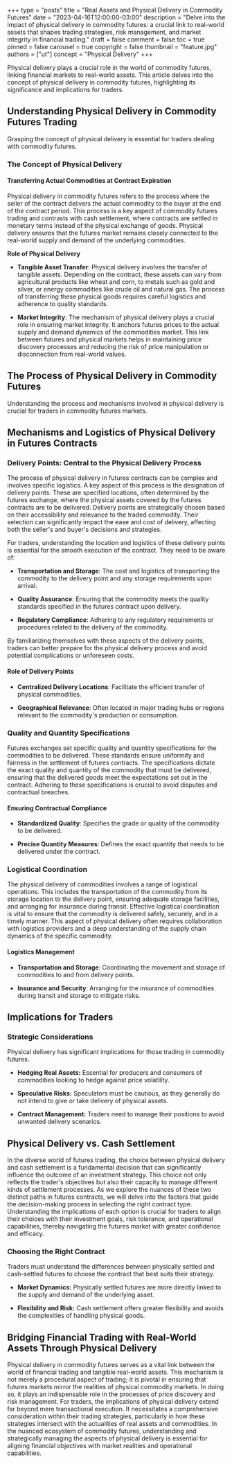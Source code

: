 +++
type = "posts"
title = "Real Assets and Physical Delivery in Commodity Futures"
date = "2023-04-16T12:00:00-03:00"
description = "Delve into the impact of physical delivery in commodity futures: a crucial link to real-world assets that shapes trading strategies, risk management, and market integrity in financial trading." 
draft = false
comment = false
toc = true
pinned = false
carousel = true
copyright = false
thumbnail = "feature.jpg"
authors = ["ut"]
concept = "Physical Delivery"
+++

Physical delivery plays a crucial role in the world of commodity
futures, linking financial markets to real-world assets. This article
delves into the concept of physical delivery in commodity futures,
highlighting its significance and implications for traders.

## Understanding Physical Delivery in Commodity Futures Trading

Grasping the concept of physical delivery is essential for traders
dealing with commodity futures.

### The Concept of Physical Delivery

#### Transferring Actual Commodities at Contract Expiration

Physical delivery in commodity futures refers to the process where the
seller of the contract delivers the actual commodity to the buyer at the
end of the contract period. This process is a key aspect of commodity
futures trading and contrasts with cash settlement, where contracts are
settled in monetary terms instead of the physical exchange of goods.
Physical delivery ensures that the futures market remains closely
connected to the real-world supply and demand of the underlying
commodities.

**Role of Physical Delivery**

-   **Tangible Asset Transfer**: Physical delivery involves the transfer
    of tangible assets. Depending on the contract, these assets can
    vary from agricultural products like wheat and corn, to metals
    such as gold and silver, or energy commodities like crude oil and
    natural gas. The process of transferring these physical goods
    requires careful logistics and adherence to quality standards.

-   **Market Integrity**: The mechanism of physical delivery plays a
    crucial role in ensuring market integrity. It anchors futures
    prices to the actual supply and demand dynamics of the commodities
    market. This link between futures and physical markets helps in
    maintaining price discovery processes and reducing the risk of
    price manipulation or disconnection from real-world values.

## The Process of Physical Delivery in Commodity Futures

Understanding the process and mechanisms involved in physical delivery
is crucial for traders in commodity futures markets.

## Mechanisms and Logistics of Physical Delivery in Futures Contracts

### Delivery Points: Central to the Physical Delivery Process

The process of physical delivery in futures contracts can be complex and
involves specific logistics. A key aspect of this process is the
designation of delivery points. These are specified locations, often
determined by the futures exchange, where the physical assets covered by
the futures contracts are to be delivered. Delivery points are
strategically chosen based on their accessibility and relevance to the
traded commodity. Their selection can significantly impact the ease and
cost of delivery, affecting both the seller's and buyer's decisions and
strategies.

For traders, understanding the location and logistics of these delivery
points is essential for the smooth execution of the contract. They need
to be aware of:

-   **Transportation and Storage**: The cost and logistics of
    transporting the commodity to the delivery point and any storage
    requirements upon arrival.

-   **Quality Assurance**: Ensuring that the commodity meets the quality
    standards specified in the futures contract upon delivery.

-   **Regulatory Compliance**: Adhering to any regulatory requirements
    or procedures related to the delivery of the commodity.

By familiarizing themselves with these aspects of the delivery points,
traders can better prepare for the physical delivery process and avoid
potential complications or unforeseen costs.

#### Role of Delivery Points

-   **Centralized Delivery Locations**: Facilitate the efficient
    transfer of physical commodities.

-   **Geographical Relevance**: Often located in major trading hubs or
    regions relevant to the commodity's production or consumption.

### Quality and Quantity Specifications

Futures exchanges set specific quality and quantity specifications for
the commodities to be delivered. These standards ensure uniformity and
fairness in the settlement of futures contracts. The specifications
dictate the exact quality and quantity of the commodity that must be
delivered, ensuring that the delivered goods meet the expectations set
out in the contract. Adhering to these specifications is crucial to
avoid disputes and contractual breaches.

#### Ensuring Contractual Compliance

-   **Standardized Quality**: Specifies the grade or quality of the
    commodity to be delivered.

-   **Precise Quantity Measures**: Defines the exact quantity that needs
    to be delivered under the contract.

### Logistical Coordination

The physical delivery of commodities involves a range of logistical
operations. This includes the transportation of the commodity from its
storage location to the delivery point, ensuring adequate storage
facilities, and arranging for insurance during transit. Effective
logistical coordination is vital to ensure that the commodity is
delivered safely, securely, and in a timely manner. This aspect of
physical delivery often requires collaboration with logistics providers
and a deep understanding of the supply chain dynamics of the specific
commodity.

#### Logistics Management

-   **Transportation and Storage**: Coordinating the movement and
    storage of commodities to and from delivery points.

-   **Insurance and Security**: Arranging for the insurance of
    commodities during transit and storage to mitigate risks.

## Implications for Traders

### Strategic Considerations

Physical delivery has significant implications for those trading in
commodity futures.

-   **Hedging Real Assets:** Essential for producers and consumers of
    commodities looking to hedge against price volatility.

-   **Speculative Risks:** Speculators must be cautious, as they
    generally do not intend to give or take delivery of physical
    assets.

-   **Contract Management:** Traders need to manage their positions to
    avoid unwanted delivery scenarios.

## Physical Delivery vs. Cash Settlement

In the diverse world of futures trading, the choice between physical
delivery and cash settlement is a fundamental decision that can
significantly influence the outcome of an investment strategy. This
choice not only reflects the trader's objectives but also their capacity
to manage different kinds of settlement processes. As we explore the
nuances of these two distinct paths in futures contracts, we will delve
into the factors that guide the decision-making process in selecting the
right contract type. Understanding the implications of each option is
crucial for traders to align their choices with their investment goals,
risk tolerance, and operational capabilities, thereby navigating the
futures market with greater confidence and efficacy.

### Choosing the Right Contract

Traders must understand the differences between physically settled and
cash-settled futures to choose the contract that best suits their
strategy.

-   **Market Dynamics:** Physically settled futures are more directly
    linked to the supply and demand of the underlying asset.

-   **Flexibility and Risk:** Cash settlement offers greater flexibility
    and avoids the complexities of handling physical goods.

## Bridging Financial Trading with Real-World Assets Through Physical Delivery

Physical delivery in commodity futures serves as a vital link between
the world of financial trading and tangible real-world assets. This
mechanism is not merely a procedural aspect of trading; it is pivotal in
ensuring that futures markets mirror the realities of physical commodity
markets. In doing so, it plays an indispensable role in the processes of
price discovery and risk management. For traders, the implications of
physical delivery extend far beyond mere transactional execution. It
necessitates a comprehensive consideration within their trading
strategies, particularly in how these strategies intersect with the
actualities of real assets and commodities. In the nuanced ecosystem of
commodity futures, understanding and strategically managing the aspects
of physical delivery is essential for aligning financial objectives with
market realities and operational capabilities.

